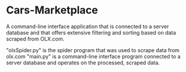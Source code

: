 # Cars-Marketplace
 A command-line interface application that is connected to a server database and that offers extensive filtering and sorting based on data scraped from OLX.com.

"olxSpider.py" is the spider program that was used to scrape data from olx.com
"main.py" is a command-line interface program connected to a server database and operates on the processed, scraped data.

